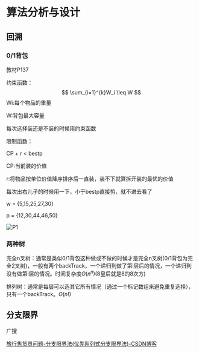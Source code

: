 # 算法分析与设计

## 回溯

### 0/1背包

教材P137

约束函数：
$$
\sum_{i=1}^{k}W_i \leq W
$$
Wi:每个物品的重量

W:背包最大容量



每次选择装还是不装的时候用约束函数



限制函数：

CP + r < bestp

CP:当前装的价值

r:将物品按单位价值降序排序后一直装，装不下就算拆开装的最优的价值

每次出右儿子的时候用一下，小于bestp直接剪，就不进去看了



w = {5,15,25,27,30}

p = {12,30,44,46,50}

![P1](D:\Typora\notes\2023_2024A\算法分析与设计\pics\P1.jpg)





### 两种树

完全n叉树：通常是类似0/1背包这种做或不做的时候才是完全n叉树(0/1背包为完全2叉树)，一般有两个backTrack，一个递归到做了第i层后的情况，一个递归到没有做第i层的情况。时间复杂度$O(n^n)$(8皇后就是8的8次方)

排列树：通常是每层可以选其它所有情况（通过一个标记数组来避免重复选择），只有一个backTrack。$O(n!)$



## 分支限界

广搜

[旅行售货员问题-分支限界法(优先队列式分支限界法)-CSDN博客](https://blog.csdn.net/qq_44766883/article/details/106992785)





























